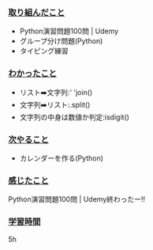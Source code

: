### <u>取り組んだこと</u>
- Python演習問題100問 | Udemy
- グループ分け問題(Python)
- タイピング練習

### <u>わかったこと</u>
- リスト➡️文字列:' 'join()
- 文字列➡️リスト:.split()
- 文字列の中身は数値か判定:isdigit()

### <u>次やること</u>
- カレンダーを作る(Python)

### <u>感じたこと</u>
Python演習問題100問 | Udemy終わったー!!

### <u>学習時間</u>
5h
